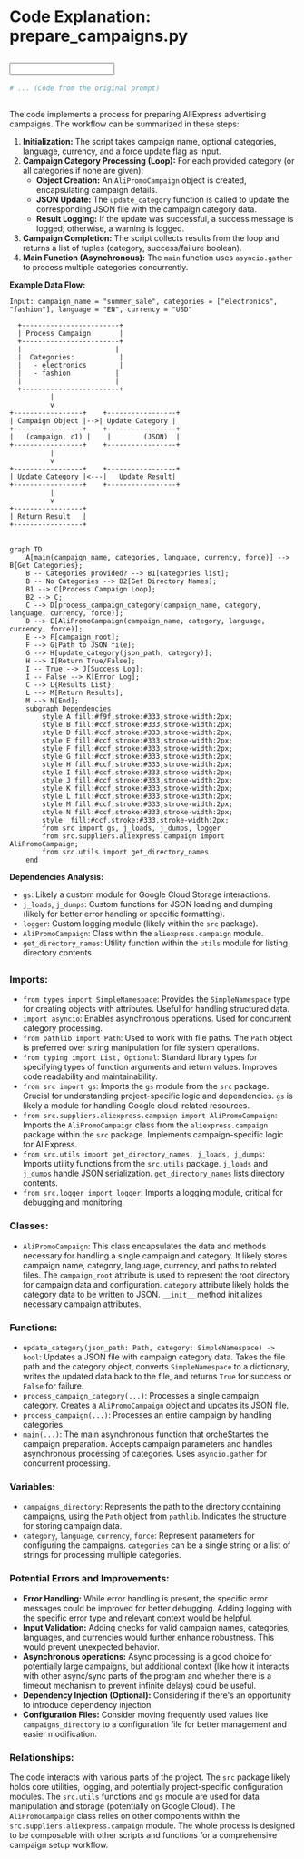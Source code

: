 # Code Explanation: prepare_campaigns.py

## <input code>

```python
# ... (Code from the original prompt)
```

## <algorithm>

The code implements a process for preparing AliExpress advertising campaigns.  The workflow can be summarized in these steps:

1. **Initialization:** The script takes campaign name, optional categories, language, currency, and a force update flag as input.
2. **Campaign Category Processing (Loop):**  For each provided category (or all categories if none are given):
    * **Object Creation:** An `AliPromoCampaign` object is created, encapsulating campaign details.
    * **JSON Update:** The `update_category` function is called to update the corresponding JSON file with the campaign category data.
    * **Result Logging:** If the update was successful, a success message is logged; otherwise, a warning is logged.
3. **Campaign Completion:**  The script collects results from the loop and returns a list of tuples (category, success/failure boolean).
4. **Main Function (Asynchronous):** The `main` function uses `asyncio.gather` to process multiple categories concurrently.

**Example Data Flow:**

```
Input: campaign_name = "summer_sale", categories = ["electronics", "fashion"], language = "EN", currency = "USD"

  +------------------------+
  | Process Campaign       |
  +------------------------+
  |                       |
  |  Categories:           |
  |   - electronics        |
  |   - fashion           |
  |                       |
  +------------------------+
          |
          v
+-----------------+    +-----------------+
| Campaign Object |-->| Update Category |
+-----------------+    +-----------------+
|   (campaign, c1) |    |        (JSON)  |
+-----------------+    +-----------------+
          |
          v
+-----------------+    +-----------------+
| Update Category |<---|   Update Result|
+-----------------+    +-----------------+
          |
          v
+-----------------+
| Return Result   |
+-----------------+
```


## <mermaid>

```mermaid
graph TD
    A[main(campaign_name, categories, language, currency, force)] --> B{Get Categories};
    B -- Categories provided? --> B1[Categories list];
    B -- No Categories --> B2[Get Directory Names];
    B1 --> C[Process Campaign Loop];
    B2 --> C;
    C --> D[process_campaign_category(campaign_name, category, language, currency, force)];
    D --> E[AliPromoCampaign(campaign_name, category, language, currency, force)];
    E --> F[campaign_root];
    F --> G[Path to JSON file];
    G --> H[update_category(json_path, category)];
    H --> I[Return True/False];
    I -- True --> J[Success Log];
    I -- False --> K[Error Log];
    C --> L{Results List};
    L --> M[Return Results];
    M --> N[End];
    subgraph Dependencies
        style A fill:#f9f,stroke:#333,stroke-width:2px;
        style B fill:#ccf,stroke:#333,stroke-width:2px;
        style D fill:#ccf,stroke:#333,stroke-width:2px;
        style E fill:#ccf,stroke:#333,stroke-width:2px;
        style F fill:#ccf,stroke:#333,stroke-width:2px;
        style G fill:#ccf,stroke:#333,stroke-width:2px;
        style H fill:#ccf,stroke:#333,stroke-width:2px;
        style I fill:#ccf,stroke:#333,stroke-width:2px;
        style J fill:#ccf,stroke:#333,stroke-width:2px;
        style K fill:#ccf,stroke:#333,stroke-width:2px;
        style L fill:#ccf,stroke:#333,stroke-width:2px;
        style M fill:#ccf,stroke:#333,stroke-width:2px;
        style N fill:#ccf,stroke:#333,stroke-width:2px;
        style  fill:#ccf,stroke:#333,stroke-width:2px;
        from src import gs, j_loads, j_dumps, logger
        from src.suppliers.aliexpress.campaign import AliPromoCampaign;
        from src.utils import get_directory_names
    end
```

**Dependencies Analysis:**

- `gs`: Likely a custom module for Google Cloud Storage interactions.
- `j_loads`, `j_dumps`: Custom functions for JSON loading and dumping (likely for better error handling or specific formatting).
- `logger`: Custom logging module (likely within the `src` package).
- `AliPromoCampaign`: Class within the `aliexpress.campaign` module.
- `get_directory_names`: Utility function within the `utils` module for listing directory contents.


## <explanation>

### Imports:

- `from types import SimpleNamespace`: Provides the `SimpleNamespace` type for creating objects with attributes.  Useful for handling structured data.
- `import asyncio`: Enables asynchronous operations. Used for concurrent category processing.
- `from pathlib import Path`: Used to work with file paths. The `Path` object is preferred over string manipulation for file system operations.
- `from typing import List, Optional`:  Standard library types for specifying types of function arguments and return values. Improves code readability and maintainability.
- `from src import gs`: Imports the `gs` module from the `src` package.  Crucial for understanding project-specific logic and dependencies.  `gs` is likely a module for handling Google cloud-related resources.
- `from src.suppliers.aliexpress.campaign import AliPromoCampaign`: Imports the `AliPromoCampaign` class from the `aliexpress.campaign` package within the `src` package.  Implements campaign-specific logic for AliExpress.
- `from src.utils import get_directory_names, j_loads, j_dumps`: Imports utility functions from the `src.utils` package. `j_loads` and `j_dumps` handle JSON serialization. `get_directory_names` lists directory contents.
- `from src.logger import logger`: Imports a logging module, critical for debugging and monitoring.


### Classes:

- `AliPromoCampaign`: This class encapsulates the data and methods necessary for handling a single campaign and category. It likely stores campaign name, category, language, currency, and paths to related files. The `campaign_root` attribute is used to represent the root directory for campaign data and configuration.  `category` attribute likely holds the category data to be written to JSON.  `__init__` method initializes necessary campaign attributes.


### Functions:

- `update_category(json_path: Path, category: SimpleNamespace) -> bool`: Updates a JSON file with campaign category data. Takes the file path and the category object, converts `SimpleNamespace` to a dictionary, writes the updated data back to the file, and returns `True` for success or `False` for failure.
- `process_campaign_category(...)`: Processes a single campaign category. Creates a `AliPromoCampaign` object and updates its JSON file.
- `process_campaign(...)`: Processes an entire campaign by handling categories.
- `main(...)`: The main asynchronous function that orcheStartes the campaign preparation. Accepts campaign parameters and handles asynchronous processing of categories.  Uses `asyncio.gather` for concurrent processing.


### Variables:

- `campaigns_directory`: Represents the path to the directory containing campaigns, using the `Path` object from `pathlib`.  Indicates the structure for storing campaign data.
- `category`, `language`, `currency`, `force`:  Represent parameters for configuring the campaigns. `categories` can be a single string or a list of strings for processing multiple categories.

### Potential Errors and Improvements:

- **Error Handling:** While error handling is present, the specific error messages could be improved for better debugging.  Adding logging with the specific error type and relevant context would be helpful.
- **Input Validation:**  Adding checks for valid campaign names, categories, languages, and currencies would further enhance robustness. This would prevent unexpected behavior.
- **Asynchronous operations:** Async processing is a good choice for potentially large campaigns, but additional context (like how it interacts with other async/sync parts of the program and whether there is a timeout mechanism to prevent infinite delays) could be useful.
- **Dependency Injection (Optional):** Considering if there's an opportunity to introduce dependency injection.
- **Configuration Files:** Consider moving frequently used values like `campaigns_directory` to a configuration file for better management and easier modification.

### Relationships:

The code interacts with various parts of the project.  The `src` package likely holds core utilities, logging, and potentially project-specific configuration modules. The `src.utils` functions and `gs` module are used for data manipulation and storage (potentially on Google Cloud).  The `AliPromoCampaign` class relies on other components within the `src.suppliers.aliexpress.campaign` module. The whole process is designed to be composable with other scripts and functions for a comprehensive campaign setup workflow.